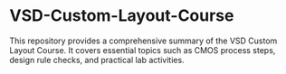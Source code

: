 # VSD-Custom-Layout-Course
This repository provides a comprehensive summary of the VSD Custom Layout Course. It covers essential topics such as CMOS process steps, design rule checks, and practical lab activities.
